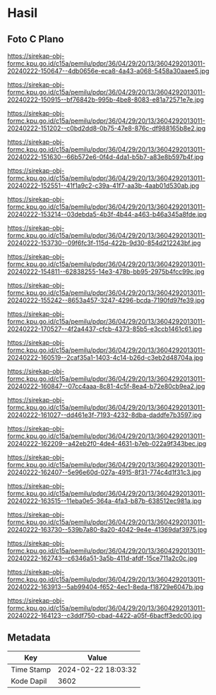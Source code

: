 # Hasil

## Foto C Plano

https://sirekap-obj-formc.kpu.go.id/c15a/pemilu/pdpr/36/04/29/20/13/3604292013011-20240222-150647--4db0656e-eca8-4a43-a068-5458a30aaee5.jpg

https://sirekap-obj-formc.kpu.go.id/c15a/pemilu/pdpr/36/04/29/20/13/3604292013011-20240222-150915--bf76842b-995b-4be8-8083-e81a72571e7e.jpg

https://sirekap-obj-formc.kpu.go.id/c15a/pemilu/pdpr/36/04/29/20/13/3604292013011-20240222-151202--c0bd2dd8-0b75-47e8-876c-df988165b8e2.jpg

https://sirekap-obj-formc.kpu.go.id/c15a/pemilu/pdpr/36/04/29/20/13/3604292013011-20240222-151630--66b572e6-0f4d-4da1-b5b7-a83e8b597b4f.jpg

https://sirekap-obj-formc.kpu.go.id/c15a/pemilu/pdpr/36/04/29/20/13/3604292013011-20240222-152551--41f1a9c2-c39a-41f7-aa3b-4aab01d530ab.jpg

https://sirekap-obj-formc.kpu.go.id/c15a/pemilu/pdpr/36/04/29/20/13/3604292013011-20240222-153214--03debda5-4b3f-4b44-a463-b46a345a8fde.jpg

https://sirekap-obj-formc.kpu.go.id/c15a/pemilu/pdpr/36/04/29/20/13/3604292013011-20240222-153730--09f6fc3f-115d-422b-9d30-854d212243bf.jpg

https://sirekap-obj-formc.kpu.go.id/c15a/pemilu/pdpr/36/04/29/20/13/3604292013011-20240222-154811--62838255-14e3-478b-bb95-2975b4fcc99c.jpg

https://sirekap-obj-formc.kpu.go.id/c15a/pemilu/pdpr/36/04/29/20/13/3604292013011-20240222-155242--8653a457-3247-4296-bcda-7190fd97fe39.jpg

https://sirekap-obj-formc.kpu.go.id/c15a/pemilu/pdpr/36/04/29/20/13/3604292013011-20240222-170527--4f2a4437-cfcb-4373-85b5-e3ccb1461c61.jpg

https://sirekap-obj-formc.kpu.go.id/c15a/pemilu/pdpr/36/04/29/20/13/3604292013011-20240222-160519--2caf35a1-1403-4c14-b26d-c3eb2d48704a.jpg

https://sirekap-obj-formc.kpu.go.id/c15a/pemilu/pdpr/36/04/29/20/13/3604292013011-20240222-160847--07cc4aaa-8c81-4c5f-8ea4-b72e80cb9ea2.jpg

https://sirekap-obj-formc.kpu.go.id/c15a/pemilu/pdpr/36/04/29/20/13/3604292013011-20240222-161027--dd461e3f-7193-4232-8dba-daddfe7b3597.jpg

https://sirekap-obj-formc.kpu.go.id/c15a/pemilu/pdpr/36/04/29/20/13/3604292013011-20240222-162209--a42eb2f0-4de4-4631-b7eb-022a9f343bec.jpg

https://sirekap-obj-formc.kpu.go.id/c15a/pemilu/pdpr/36/04/29/20/13/3604292013011-20240222-162407--5e96e60d-027a-4915-8f31-774c4d1f31c3.jpg

https://sirekap-obj-formc.kpu.go.id/c15a/pemilu/pdpr/36/04/29/20/13/3604292013011-20240222-163515--11eba0e5-364a-4fa3-b87b-638512ec981a.jpg

https://sirekap-obj-formc.kpu.go.id/c15a/pemilu/pdpr/36/04/29/20/13/3604292013011-20240222-163730--539b7a80-8a20-4042-9e4e-41369daf3975.jpg

https://sirekap-obj-formc.kpu.go.id/c15a/pemilu/pdpr/36/04/29/20/13/3604292013011-20240222-162743--c6346a51-3a5b-411d-afdf-15ce711a2c0c.jpg

https://sirekap-obj-formc.kpu.go.id/c15a/pemilu/pdpr/36/04/29/20/13/3604292013011-20240222-163913--5ab99404-f652-4ec1-8eda-f18729e6047b.jpg

https://sirekap-obj-formc.kpu.go.id/c15a/pemilu/pdpr/36/04/29/20/13/3604292013011-20240222-164123--c3ddf750-cbad-4422-a05f-6bacff3edc00.jpg


## Metadata

| Key        | Value               |
| ---------- | ------------------- |
| Time Stamp | 2024-02-22 18:03:32 |
| Kode Dapil | 3602                |



